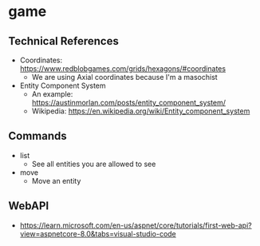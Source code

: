 # game

## Technical References

- Coordinates: https://www.redblobgames.com/grids/hexagons/#coordinates
  - We are using Axial coordinates because I'm a masochist
- Entity Component System
  - An example: https://austinmorlan.com/posts/entity_component_system/
  - Wikipedia: https://en.wikipedia.org/wiki/Entity_component_system

## Commands

- list
  - See all entities you are allowed to see
- move
  - Move an entity

## WebAPI

- https://learn.microsoft.com/en-us/aspnet/core/tutorials/first-web-api?view=aspnetcore-8.0&tabs=visual-studio-code
